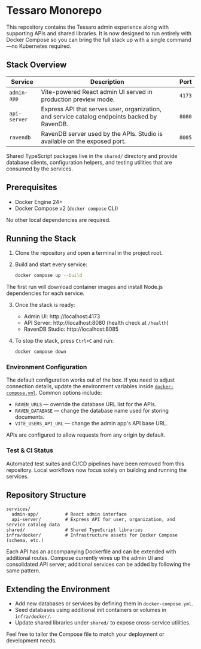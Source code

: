 # Tessaro Monorepo

This repository contains the Tessaro admin experience along with supporting APIs and shared libraries. It is now designed to run entirely with Docker Compose so you can bring the full stack up with a single command—no Kubernetes required.

## Stack Overview

| Service | Description | Port |
| --- | --- | --- |
| `admin-app` | Vite-powered React admin UI served in production preview mode. | `4173` |
| `api-server` | Express API that serves user, organization, and service catalog endpoints backed by RavenDB. | `8080` |
| `ravendb` | RavenDB server used by the APIs. Studio is available on the exposed port. | `8085` |

Shared TypeScript packages live in the `shared/` directory and provide database clients, configuration helpers, and testing utilities that are consumed by the services.

## Prerequisites

* Docker Engine 24+
* Docker Compose v2 (`docker compose` CLI)

No other local dependencies are required.

## Running the Stack

1. Clone the repository and open a terminal in the project root.
2. Build and start every service:

   ```bash
   docker compose up --build
   ```

The first run will download container images and install Node.js dependencies for each service.

3. Once the stack is ready:
   * Admin UI: http://localhost:4173
   * API Server: http://localhost:8080 (health check at `/health`)
   * RavenDB Studio: http://localhost:8085

4. To stop the stack, press `Ctrl+C` and run:

   ```bash
   docker compose down
   ```

### Environment Configuration

The default configuration works out of the box. If you need to adjust connection details, update the environment variables inside [`docker-compose.yml`](./docker-compose.yml). Common options include:

* `RAVEN_URLS` — override the database URL list for the APIs.
* `RAVEN_DATABASE` — change the database name used for storing documents.
* `VITE_USERS_API_URL` — change the admin app's API base URL.

APIs are configured to allow requests from any origin by default.

### Test & CI Status

Automated test suites and CI/CD pipelines have been removed from this repository. Local workflows now focus solely on building and running the services.

## Repository Structure

```
services/
  admin-app/          # React admin interface
  api-server/         # Express API for user, organization, and service catalog data
shared/               # Shared TypeScript libraries
infra/docker/         # Infrastructure assets for Docker Compose (schema, etc.)
```

Each API has an accompanying Dockerfile and can be extended with additional routes. Compose currently wires up the admin UI and consolidated API server; additional services can be added by following the same pattern.

## Extending the Environment

* Add new databases or services by defining them in `docker-compose.yml`.
* Seed databases using additional init containers or volumes in `infra/docker/`.
* Update shared libraries under `shared/` to expose cross-service utilities.

Feel free to tailor the Compose file to match your deployment or development needs.
